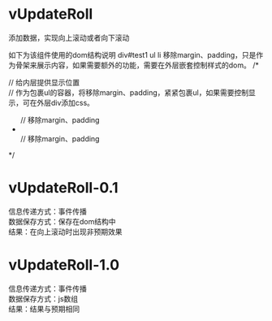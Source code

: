 # vUpdateRoll
添加数据，实现向上滚动或者向下滚动

如下为该组件使用的dom结构说明
div#test1 ul li  移除margin、padding，只是作为骨架来展示内容，如果需要额外的功能，需要在外层嵌套控制样式的dom。
/*
<div class="wrap"> // 给内层提供显示位置
	<div id="test1" class="example"> // 作为包裹ul的容器，将移除margin、padding，紧紧包裹ul，如果需要控制显示，可在外层div添加css。
		<ul> // 移除margin、padding
			<li></li> // 移除margin、padding
		</ul>
	</div>
</div>
*/

# vUpdateRoll-0.1
信息传递方式：事件传播<br>
数据保存方式：保存在dom结构中<br>
结果：在向上滚动时出现非预期效果<br>

# vUpdateRoll-1.0
信息传递方式：事件传播 <br>
数据保存方式：js数组<br>
结果：结果与预期相同<br>

